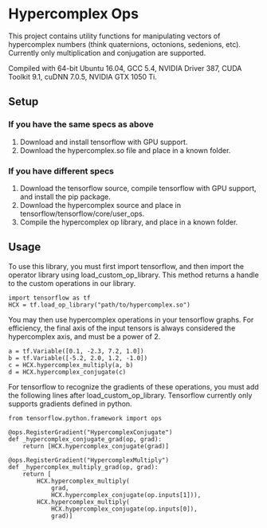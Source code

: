 # Hypercomplex Ops

This project contains utility functions for manipulating vectors of hypercomplex numbers (think quaternions, octonions, sedenions, etc). Currently only multiplication and conjugation are supported.

Compiled with 64-bit Ubuntu 16.04, GCC 5.4, NVIDIA Driver 387, CUDA Toolkit 9.1, cuDNN 7.0.5, NVIDIA GTX 1050 Ti.

## Setup

### If you have the same specs as above

1. Download and install tensorflow with GPU support.
2. Download the hypercomplex.so file and place in a known folder.

### If you have different specs

1. Download the tensorflow source, compile tensorflow with GPU support, and install the pip package.
2. Download the hypercomplex source and place in tensorflow/tensorflow/core/user_ops.
3. Compile the hypercomplex op library, and place in a known folder.

## Usage

To use this library, you must first import tensorflow, and then import the operator library using load_custom_op_library. This method returns a handle to the custom operations in our library.

```
import tensorflow as tf
HCX = tf.load_op_library("path/to/hypercomplex.so")
```

You may then use hypercomplex operations in your tensorflow graphs. For efficiency, the final axis of the input tensors is always considered the hypercomplex axis, and must be a power of 2.

```
a = tf.Variable([0.1, -2.3, 7.2, 1.0])
b = tf.Variable([-5.2, 2.0, 1.2, -1.0])
c = HCX.hypercomplex_multiply(a, b)
d = HCX.hypercomplex_conjugate(c)
```

For tensorflow to recognize the gradients of these operations, you must add the following lines after load_custom_op_library. Tensorflow currently only supports gradients defined in python.

```
from tensorflow.python.framework import ops

@ops.RegisterGradient("HypercomplexConjugate")
def _hypercomplex_conjugate_grad(op, grad):
    return [HCX.hypercomplex_conjugate(grad)]

@ops.RegisterGradient("HypercomplexMultiply")
def _hypercomplex_multiply_grad(op, grad):
    return [
        HCX.hypercomplex_multiply(
            grad,
            HCX.hypercomplex_conjugate(op.inputs[1])),
        HCX.hypercomplex_multiply(
            HCX.hypercomplex_conjugate(op.inputs[0]),
            grad)]
```
